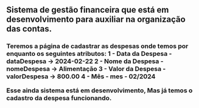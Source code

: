 <h2>Sistema de gestão financeira que está em desenvolvimento para auxiliar na organização das contas.</h2>


<h3>Teremos a página de cadastrar as despesas onde temos por enquanto os seguintes atributos: 
1 - Data da Despesa - dataDespesa  -> 2024-02-22
2 - Nome da Despesa - nomeDespesa  -> Alimentação
3 - Valor da Despesa - valorDespesa -> 800.00
4 - Mês - mes - 02/2024

Esse ainda sistema está em desenvolvimento, Mas já temos o cadastro da despesa funcionando.

</h3>
